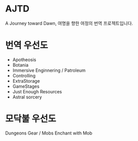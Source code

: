 # AJTD
A Journey toward Dawn, 여명을 향한 여정의 번역 프로젝트입니다.

# 번역 우선도
 - Apotheosis
 - Botania
 - Immersive Enginnering / Patroleum
 - Controlling
 - ExtraStorage
 - GameStages
 - Just Enough Resources
 - Astral sorcery
 
# 모닥불 우선도
Dungeons Gear / Mobs
Enchant with Mob